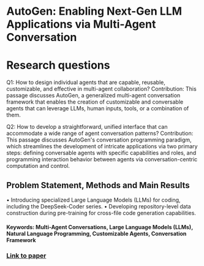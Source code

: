 # AutoGen: Enabling Next-Gen LLM Applications via Multi-Agent Conversation

# Research questions
Q1: How to design individual agents that are capable, reusable, customizable, and effective in multi-agent collaboration? 
Contribution: This passage discusses AutoGen, a generalized multi-agent conversation framework that enables the creation of customizable and conversable agents that can leverage LLMs, human inputs, tools, or a combination of them.

Q2: How to develop a straightforward, unified interface that can accommodate a wide range of agent conversation patterns? 
Contribution: This passage discusses AutoGen's conversation programming paradigm, which streamlines the development of intricate applications via two primary steps: defining conversable agents with specific capabilities and roles, and programming interaction behavior between agents via conversation-centric computation and control.

## Problem Statement, Methods and Main Results

• Introducing specialized Large Language Models (LLMs) for coding, including the DeepSeek-Coder series.
• Developing repository-level data construction during pre-training for cross-file code generation capabilities.

#### Keywords: Multi-Agent Conversations, Large Language Models (LLMs), Natural Language Programming, Customizable Agents, Conversation Framework


### [Link to paper](https://arxiv.org/abs/2308.08155v2)
        